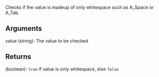 Checks if the value is madeup of only whitespace such as A_Space or A_Tab.


## Arguments
value (string): The value to be checked


## Returns
(boolean): 	`true` if value is only whitespace, else `false`
